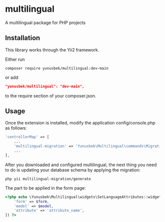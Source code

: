 multilingual
===========================

A multilingual package for PHP projects

Installation
------------

This library works through the Yii2 framework.

Either run

```
composer require yunusbek/multilingual:dev-main
```

or add

```json
"yunusbek/multilingual": "dev-main",
```

to the require section of your composer.json.

Usage
------------

Once the extension is installed, modify the application config/console.php as follows:

```php
'controllerMap' => [
    ...
    'multilingual-migration' => 'Yunusbek\Multilingual\commands\Migrations',
    ...
],
```

After you downloaded and configured multilingual, the next thing you need to do is updating your database schema by applying the migration:

```
php yii multilingual-migration/generate
```

The part to be applied in the form page:

```php
<?php echo \Yunusbek\Multilingual\widgets\SetLanguageAttributes::widget([
    'form' => $form,
    'model' => $model,
    'attribute' => 'attribute_name',
]) ?>
```

